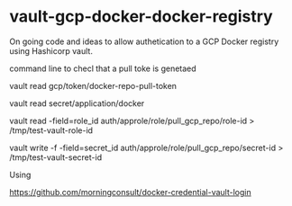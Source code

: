 # vault-gcp-docker-docker-registry

On going code and ideas to allow authetication to a GCP Docker registry using Hashicorp 
vault.


command line to checl that a pull toke is genetaed 

vault read gcp/token/docker-repo-pull-token

vault read secret/application/docker

vault read -field=role_id auth/approle/role/pull_gcp_repo/role-id > /tmp/test-vault-role-id

vault write -f -field=secret_id auth/approle/role/pull_gcp_repo/secret-id > /tmp/test-vault-secret-id


Using 

https://github.com/morningconsult/docker-credential-vault-login

